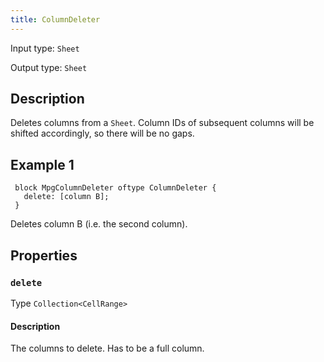 ```yaml
---
title: ColumnDeleter
---
```


<!-- Do NOT change this document as it is auto-generated from the language server -->

Input type: `Sheet`

Output type: `Sheet`

## Description

Deletes columns from a `Sheet`. Column IDs of subsequent columns will be shifted accordingly, so there will be no gaps.

## Example 1

```jayvee
 block MpgColumnDeleter oftype ColumnDeleter {
   delete: [column B];
 }
```

Deletes column B (i.e. the second column).

## Properties

### `delete`

Type `Collection<CellRange>`

#### Description

The columns to delete. Has to be a full column.

